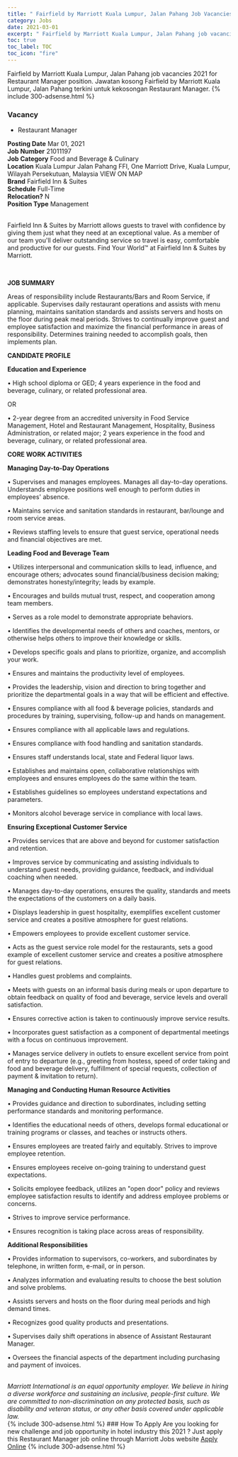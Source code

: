 ```yaml
---
title: " Fairfield by Marriott Kuala Lumpur, Jalan Pahang Job Vacancies 2021 - Restaurant Manager" 
category: Jobs 
date: 2021-03-01 
excerpt: " Fairfield by Marriott Kuala Lumpur, Jalan Pahang job vacancies 2021 for Restaurant Manager position. Jawatan kosong  Fairfield by Marriott Kuala Lumpur, Jalan Pahang terkini untuk kekosongan Restaurant Manager." 
toc: true 
toc_label: TOC 
toc_icon: "fire" 
--- 
```


 Fairfield by Marriott Kuala Lumpur, Jalan Pahang job vacancies 2021 for Restaurant Manager position. Jawatan kosong  Fairfield by Marriott Kuala Lumpur, Jalan Pahang terkini untuk kekosongan Restaurant Manager. 
{% include 300-adsense.html %} 
### Vacancy 
- Restaurant Manager 
<div><div><b>Posting Date</b> Mar 01, 2021<br><b>Job Number</b> 21011197<br><b>Job Category</b> Food and Beverage &amp; Culinary<br><b>Location</b> Kuala Lumpur Jalan Pahang FFI, One Marriott Drive, Kuala Lumpur, Wilayah Persekutuan, Malaysia VIEW ON MAP<br><b>Brand</b> Fairfield Inn &amp; Suites<br><b>Schedule</b> Full-Time<br><b>Relocation?</b> N<br><b>Position Type</b> Management<br><br><p>Fairfield Inn &amp; Suites by Marriott allows guests to travel with confidence by giving them just what they need at an exceptional value. As a member of our team you'll deliver outstanding service so travel is easy, comfortable and productive for our guests. Find Your World&#8482; at Fairfield Inn &amp; Suites by Marriott.</p><br></div><div> <p> <strong>JOB SUMMARY</strong> </p> <p></p> <p>Areas of responsibility include Restaurants/Bars and Room Service, if applicable. Supervises daily restaurant operations and assists with menu planning, maintains sanitation standards and assists servers and hosts on the floor during peak meal periods. Strives to continually improve guest and employee satisfaction and maximize the financial performance in areas of responsibility. Determines training needed to accomplish goals, then implements plan. </p> <p></p> <p> <strong>CANDIDATE PROFILE </strong> </p> <p></p> <p> <strong>Education and Experience</strong> </p> <p>&#8226; High school diploma or GED; 4 years experience in the food and beverage, culinary, or related professional area.</p> <p>OR</p> <p>&#8226; 2-year degree from an accredited university in Food Service Management, Hotel and Restaurant Management, Hospitality, Business Administration, or related major; 2 years experience in the food and beverage, culinary, or related professional area.</p> <p></p> <p> <strong>CORE WORK ACTIVITIES</strong> </p> <p></p> <p> <strong>Managing Day-to-Day Operations</strong> </p> <p>&#8226; Supervises and manages employees. Manages all day-to-day operations. Understands employee positions well enough to perform duties in employees' absence.</p> <p>&#8226; Maintains service and sanitation standards in restaurant, bar/lounge and room service areas.</p> <p>&#8226; Reviews staffing levels to ensure that guest service, operational needs and financial objectives are met.</p> <p></p> <p> <strong>Leading Food and Beverage Team</strong> </p> <p>&#8226; Utilizes interpersonal and communication skills to lead, influence, and encourage others; advocates sound financial/business decision making; demonstrates honesty/integrity; leads by example.</p> <p>&#8226; Encourages and builds mutual trust, respect, and cooperation among team members.</p> <p>&#8226; Serves as a role model to demonstrate appropriate behaviors.</p> <p>&#8226; Identifies the developmental needs of others and coaches, mentors, or otherwise helps others to improve their knowledge or skills.</p> <p>&#8226; Develops specific goals and plans to prioritize, organize, and accomplish your work.</p> <p>&#8226; Ensures and maintains the productivity level of employees.</p> <p>&#8226; Provides the leadership, vision and direction to bring together and prioritize the departmental goals in a way that will be efficient and effective.</p> <p>&#8226; Ensures compliance with all food &amp; beverage policies, standards and procedures by training, supervising, follow-up and hands on management.</p> <p>&#8226; Ensures compliance with all applicable laws and regulations.</p> <p>&#8226; Ensures compliance with food handling and sanitation standards.</p> <p>&#8226; Ensures staff understands local, state and Federal liquor laws.</p> <p>&#8226; Establishes and maintains open, collaborative relationships with employees and ensures employees do the same within the team.</p> <p>&#8226; Establishes guidelines so employees understand expectations and parameters.</p> <p>&#8226; Monitors alcohol beverage service in compliance with local laws.</p> <p></p> <p> <strong>Ensuring Exceptional Customer Service</strong> </p> <p>&#8226; Provides services that are above and beyond for customer satisfaction and retention.</p> <p>&#8226; Improves service by communicating and assisting individuals to understand guest needs, providing guidance, feedback, and individual coaching when needed.</p> <p>&#8226; Manages day-to-day operations, ensures the quality, standards and meets the expectations of the customers on a daily basis.</p> <p>&#8226; Displays leadership in guest hospitality, exemplifies excellent customer service and creates a positive atmosphere for guest relations.</p> <p>&#8226; Empowers employees to provide excellent customer service.</p> <p>&#8226; Acts as the guest service role model for the restaurants, sets a good example of excellent customer service and creates a positive atmosphere for guest relations.</p> <p>&#8226; Handles guest problems and complaints.</p> <p>&#8226; Meets with guests on an informal basis during meals or upon departure to obtain feedback on quality of food and beverage, service levels and overall satisfaction.</p> <p>&#8226; Ensures corrective action is taken to continuously improve service results.</p> <p>&#8226; Incorporates guest satisfaction as a component of departmental meetings with a focus on continuous improvement.</p> <p>&#8226; Manages service delivery in outlets to ensure excellent service from point of entry to departure (e.g., greeting from hostess, speed of order taking and food and beverage delivery, fulfillment of special requests, collection of payment &amp; invitation to return).</p> <p></p> <p> <strong>Managing and Conducting </strong> <strong>Human Resource Activities</strong> </p> <p>&#8226; Provides guidance and direction to subordinates, including setting performance standards and monitoring performance.</p> <p>&#8226; Identifies the educational needs of others, develops formal educational or training programs or classes, and teaches or instructs others.</p> <p>&#8226; Ensures employees are treated fairly and equitably. Strives to improve employee retention.</p> <p>&#8226; Ensures employees receive on-going training to understand guest expectations.</p> <p>&#8226; Solicits employee feedback, utilizes an "open door" policy and reviews employee satisfaction results to identify and address employee problems or concerns.</p> <p>&#8226; Strives to improve service performance.</p> <p>&#8226; Ensures recognition is taking place across areas of responsibility.</p> <p></p> <p> <strong>Additional Responsibilities</strong> </p> <p>&#8226; Provides information to supervisors, co-workers, and subordinates by telephone, in written form, e-mail, or in person.</p> <p>&#8226; Analyzes information and evaluating results to choose the best solution and solve problems.</p> <p>&#8226; Assists servers and hosts on the floor during meal periods and high demand times.</p> <p>&#8226; Recognizes good quality products and presentations.</p> <p>&#8226; Supervises daily shift operations in absence of Assistant Restaurant Manager.</p> <p>&#8226; Oversees the financial aspects of the department including purchasing and payment of invoices.</p> <p></p> </div> <div>  &#160; </div> <em>Marriott International is an equal opportunity employer.&#160;We believe in hiring a diverse workforce and sustaining an inclusive, people-first culture.&#160;We are committed to non-discrimination on&#160;any&#160;protected&#160;basis, such as disability and veteran status, or any other basis covered under applicable law.</em><br></div> 
{% include 300-adsense.html %} 
### How To Apply 
Are you looking for new challenge and job opportunity in hotel industry this 2021 ?
Just apply this Restaurant Manager job online through Marriott Jobs website 
<a href="https://jobs.marriott.com/marriott/jobs/21011197?lang=en-us" class="btn btn--info" target="_blank" rel="nofollow noopenner">Apply Online</a> 
{% include 300-adsense.html %} 